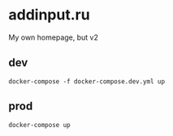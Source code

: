 # addinput.ru
My own homepage, but v2
## dev
```
docker-compose -f docker-compose.dev.yml up
```
## prod
```
docker-compose up
```